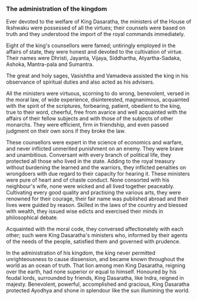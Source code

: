 ### The administration of the kingdom

Ever devoted to the welfare of King Dasaratha, the ministers of the House of Ikshwaku were possessed of all the virtues; their counsels were based on truth and they understood the import of the royal commands immediately.

Eight of the king's counsellors were famed; untiringly employed in the affairs of state, they were honest and devoted to the cultivation of virtue. Their names were Dhristi, Jayanta, Vijaya, Siddhartha, Atyartha-Sadaka, Ashoka, Mantra-pala and Sumantra.

The great and holy sages, Vasishtha and Vamadeva assisted the king in his observance of spiritual duties and also acted as his advisers.

All the ministers were virtuous, scorning to do wrong, benevolent, versed in the moral law, of wide experience, disinterested, magnanimous, acquainted with the spirit of the scriptures, forbearing, patient, obedient to the king, true to their word, cheerful, free from avarice and well acquainted with the affairs of their fellow subjects and with those of the subjects of other monarchs. They were efficient, firm in friendship, and even passed judgment on their own sons if they broke the law.

These counsellors were expert in the science of economics and warfare, and never inflicted unmerited punishment on an enemy. They were brave and unambitious. Conversant with every branch of political life, they protected all those who lived in the state. Adding to the royal treasury without burdening the learned and the warriors, they inflicted penalties on wrongdoers with due regard to their capacity for hearing it. These ministers were pure of heart and of chaste conduct. None consorted with his neighbour's wife, none were wicked and all lived together peaceably. Cultivating every good quality and practising the various arts, they were renowned for their courage, their fair name was published abroad and their lives were guided by reason. Skilled in the laws of the country and blessed with wealth, they issued wise edicts and exercised their minds in philosophical debate.

Acquainted with the moral code, they conversed affectionately with each other; such were King Dasaratha's ministers who, informed by their agents of the needs of the people, satisfied them and governed with prudence.

In the administration of his kingdom, the king never permitted unrighteousness to cause dissension, and became known throughout the world as an ocean of truth. That lion among men King Dasaratha, reigning over the earth, had none superior or equal to himself. Honoured by his feudal lords, surrounded by friends, King Dasaratha, like Indra, reigned in majesty. Benevolent, powerful, accomplished and gracious, King Dasaratha protected Ayodhya and shone in splendour like the sun illumining the world.